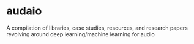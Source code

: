 # audaio
A compilation of libraries, case studies, resources, and research papers revolving around deep learning/machine learning for audio
